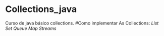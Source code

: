 # Collections_java
Curso de java básico collections. 
#Como implementar As Collections:
*List*
*Set*
*Queue*
*Map*
*Streams*
